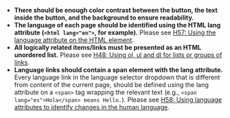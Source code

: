 - **There should be enough color contrast between the button, the text inside the button, and the background to ensure readability.**
- **The language of each page should be identified using the HTML lang attribute (`<html lang="en">`, for example).** Please see [H57: Using the language attribute on the HTML element](https://www.w3.org/WAI/WCAG21/Techniques/html/H57.html).
- **All logically related items/links must be presented as an HTML unordered list.** Please see [H48: Using ol, ul and dl for lists or groups of links](https://www.w3.org/WAI/WCAG21/Techniques/html/H48.html).
- **Language links should contain a span element with the lang attribute.** Every language link in the language selector dropdown that is different from content of the current page, should be defined using the lang attribute on a `<span>` tag wrapping the relevant text (e.g., `<span lang="es">Hola</span> means Hello.`). Please see [H58: Using language attributes to identify changes in the human language](https://www.w3.org/WAI/WCAG21/Techniques/html/H58).